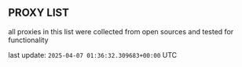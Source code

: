 ## PROXY LIST

all proxies in this list were collected from open sources and tested for functionality

last update: `2025-04-07 01:36:32.309683+00:00` UTC